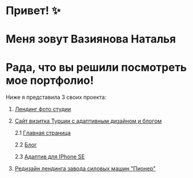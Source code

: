 # Привет! ✨
# Меня зовут Вазиянова Наталья
# Рада, что вы решили посмотреть мое портфолио!

Ниже я представила 3 своих проекта:

1. [Лендинг фото студии](./photo-studio/main.pdf)
2. [Сайт визитка Турции с адаптивным дизайном и блогом](./travel-turkey/)

    2.1 [Главная страница](./travel-turkey/main.pdf)

    2.2 [Блог](./travel-turkey/blog.pdf)

    2.3 [Адаптив для IPhone SE](./travel-turkey/main_adaptive_iphone_se.pdf)
3. [Редизайн лендинга завода силовых машин "Пионер"](./factory/main.pdf)